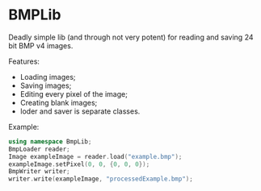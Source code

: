 # BMPLib
Deadly simple lib (and through not very potent) for reading and saving 24 bit BMP v4 images.

Features:
* Loading images;
* Saving images;
* Editing every pixel of the image;
* Creating blank images;
* loder and saver is separate classes.

Example:
```c++
using namespace BmpLib;
BmpLoader reader;
Image exampleImage = reader.load("example.bmp");
exampleImage.setPixel(0, 0, {0, 0, 0});
BmpWriter writer;
writer.write(exampleImage, "processedExample.bmp");
```
